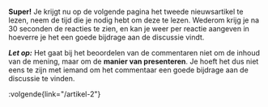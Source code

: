 **Super!** Je krijgt nu op de volgende pagina het tweede nieuwsartikel te lezen, neem de tijd die je nodig hebt om deze te lezen. Wederom krijg je na 30 seconden de reacties te zien, en kan je weer per reactie aangeven in hoeverre je het een goede bijdrage aan de discussie vindt.

***Let op:*** Het gaat bij het beoordelen van de commentaren niet om de inhoud van de mening, maar om de **manier van presenteren**. Je hoeft het dus niet eens te zijn met iemand om het commentaar een goede bijdrage aan de discussie te vinden.

:volgende{link="/artikel-2"}
